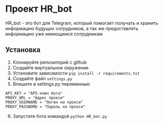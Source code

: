 # Проект HR_bot

HR_bot - это бот для Telegram, который помогает получать и хранить информацию будущих сотрудников, а так же предоставлять информацию уже имеющимся сотрудникам

## Установка

1. Клонируйте репозиторий с github
2. Создайте виртуальное окружение
3. Установите зависимости `pip install -r requirements.txt`
4. Создайте файл `settings.py`
5. Впишите в settings.py переменные:
```
API_KEY = "API-ключ бота"
PROXY_URL = "Адрес прокси"
PROXY_USERNAME = "Логин на прокси"
PROXY_PASSWORD = "Пароль на прокси"
```
6. Запустите бота командой `python HR_bot.py`